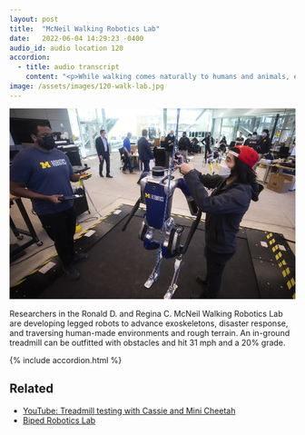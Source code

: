 ```yaml
---
layout: post
title:  "McNeil Walking Robotics Lab"
date:   2022-06-04 14:29:23 -0400
audio_id: audio location 120
accordion: 
  - title: audio transcript
    content: "<p>While walking comes naturally to humans and animals, engineers are still catching up to hundreds of millions of years of evolution.</p><p>]Researchers in the Ronald D. and Regina C. McNeil Walking Robotics Lab are developing legged robots to advance exoskeletons, disaster response, and traversing human-made environments and rough terrain. That in-ground treadmill in the back can be outfitted with obstacles and hit 31 mph and a 20% grade.</p><p>These robots can have any number of legs, but to navigate human environments, researchers like Robotics PhD student Wami Ogunbi focus on bipedal robots.</p><p>My research focuses on bipedal robot locomotion. That is the movement of two legged robots. Our lab has projects from perception and reasoning, which is getting the robot to understand its environment and how to navigate it all the way to controls, which is getting the robot to actually act on its planning algorithms and move robustly through its environment.</p><p>Robotics kind of stumbled onto me in that I did not intentionally plan to get a PhD in robotics my entire life. Rather, I decided that I wanted to be an engineer late into high school, like around junior year. I picked mechanical engineering as my undergrad major because it was what I thought was the most general and would be a great pivot should I decide to specialize in basically any specific domain in engineering.</p><p>I kept mechanical engineering at first in grad school and then wound up in robotics when I decided to work on bipeds. My current hope is to become a professor, to pay it forward in honor of all the mentors that I had throughout my academic career who helped me get to where I'm at today. Robotics isn't easy. Grad school isn't easy, but neither are impossible.</p><p>Robots can have a huge impact, a huge positive impact on lives, and I hope to be part of that change as well as to help others realize their potential and also being part of that change.</p>"
image: /assets/images/120-walk-lab.jpg
---
```


<div class="audio-player">
   <!-- this is where the player will be injected -->
</div>

![Digit robot on the treadmill](/assets/images/120-walk-lab.jpg)

Researchers in the Ronald D. and Regina C. McNeil Walking Robotics Lab are developing legged robots to advance exoskeletons, disaster response, and traversing human-made environments and rough terrain. An in-ground treadmill can be outfitted with obstacles and hit 31 mph and a 20% grade.

{% include accordion.html %}

## Related
* [YouTube: Treadmill testing with Cassie and Mini Cheetah](https://www.youtube.com/watch?v=-UTkbmWdyyA)
* [Biped Robotics Lab](https://www.biped.solutions)

<script type="text/javascript">

 const player = new Shikwasa({
   container: () => document.querySelector('.audio-player'),
   audio: {
     title: 'McNeil Walking Robotics Lab',
     artist: 'Location 120',
     cover: '/assets/images/120-walk-lab.jpg',
     src: '/assets/audio/120-walk-lab.mp3',
   },
   // fixed: {
   //   type: 'static',
   // }
 })

 </script>